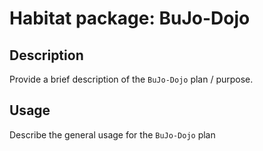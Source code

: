 # Habitat package: BuJo-Dojo

## Description

Provide a brief description of the `BuJo-Dojo` plan / purpose.

## Usage

Describe the general usage for the `BuJo-Dojo` plan
